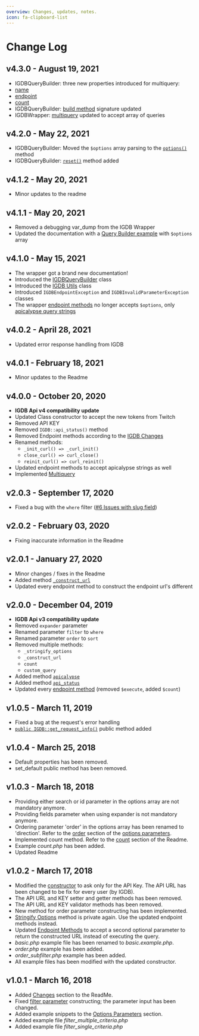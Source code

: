 ```yaml
---
overview: Changes, updates, notes.
icon: fa-clipboard-list
---
```


# Change Log

## v4.3.0 - August 19, 2021
 - IGDBQueryBuilder: three new properties introduced for multiquery:
  - [name](#name)
  - [endpoint](#endpoint)
  - [count](#count)
 - IGDBQueryBuilder: [build method](#building-the-query) signature updated
 - IGDBWrapper: [multiquery](#multiquery) updated to accept array of queries

## v4.2.0 - May 22, 2021
 - IGDBQueryBuilder: Moved the `$options` array parsing to the [`options()`](#options) method
 - IGDBQueryBuilder: [`reset()`](#reset) method added

## v4.1.2 - May 20, 2021
 - Minor updates to the readme

## v4.1.1 - May 20, 2021
 - Removed a debugging var_dump from the IGDB Wrapper
 - Updated the documentation with a [Query Builder example](#query-builder-with-options) with `$options` array

## v4.1.0 - May 15, 2021
 - The wrapper got a brand new documentation!
 - Introduced the [IGDBQueryBuilder](#igdb-query-builder) class
 - Introduced the [IGDB Utils](#igdb-utils) class
 - Introduced `IGDBEndpointException` and `IGDBInvalidParameterException` classes
 - The wrapper [endpoint methods](#endpoints) no longer accepts `$options`, only [apicalypse query strings](https://api-docs.igdb.com/#apicalypse-1)

## v4.0.2 - April 28, 2021
 - Updated error response handling from IGDB

## v4.0.1 - February 18, 2021
 - Minor updates to the Readme

## v4.0.0 - October 20, 2020
 - **IGDB Api v4 compatibility update**
 - Updated Class constructor to accept the new tokens from Twitch
 - Removed API KEY
 - Removed `IGDB::api_status()` method
 - Removed Endpoint methods according to the [IGDB Changes](https://api-docs.igdb.com/#breaking-changes)
 - Renamed methods:
   - `_init_curl() => _curl_init()`
   - `close_curl() => curl_close()`
   - `reinit_curl() => curl_reinit()`
 - Updated endpoint methods to accept apicalypse strings as well
 - Implemented [Multiquery](#multiquery)

## v2.0.3 - September 17, 2020
 - Fixed a bug with the `where` filter ([#6 Issues with slug field](https://github.com/enisz/igdb/issues/6))

## v2.0.2 - February 03, 2020
 - Fixing inaccurate information in the Readme

## v2.0.1 - January 27, 2020
 - Minor changes / fixes in the Readme
 - Added method [`_construct_url`](#constructing-urls)
 - Updated every endpoint method to construct the endpoint url's different

## v2.0.0 - December 04, 2019
 - **IGDB Api v3 compatibility update**
 - Removed `expander` parameter
 - Renamed parameter `filter` to `where`
 - Renamed parameter `order` to `sort`
 - Removed multiple methods:
    - `_stringify_options`
    - `_construct_url`
    - `count`
    - `custom_query`
 - Added method [`apicalypse`](#convert-options-to-apicalypse-query-string)
 - Added method [`api_status`](#get-the-status-of-your-api-key)
 - Updated every [endpoint method](#endpoints) (removed `$execute`, added `$count`)

## v1.0.5 - March 11, 2019
 - Fixed a bug at the request's error handling
 - [``public IGDB::get_request_info()``](#get-request-information) public method added

## v1.0.4 - March 25, 2018
 - Default properties has been removed.
 - set\_default public method has been removed.

## v1.0.3 - March 18, 2018
 - Providing either search or id parameter in the options array are not mandatory anymore.
 - Providing fields parameter when using expander is not mandatory anymore.
 - Ordering parameter 'order' in the options array has been renamed to 'direction'. Refer to the [order](#order) section of the [options parameters](#options-parameters).
 - Implemented count method. Refer to the [count](#count) section of the Readme.
 - Example _count.php_ has been added.
 - Updated Readme

## v1.0.2 - March 17, 2018
 - Modified the [constructor](#initializing-class) to ask only for the API Key. The API URL has been changed to be fix for every user (by IGDB).
 - The API URL and KEY setter and getter methods has been removed.
 - The API URL and KEY validator methods has been removed.
 - New method for order parameter constructing has been implemented.
 - [Stringify Options](#stringify-options) method is private again. Use the updated endpoint methods instead.
 - Updated [Endpoint Methods](#endpoints) to accept a second optional parameter to return the constructed URL instead of executing the query.
 - _basic.php_ example file has been renamed to _basic.example.php_.
 - _order.php_ example has been added.
 - _order_subfilter.php_ example has been added.
 - All example files has been modified with the updated constructor.

## v1.0.1 - March 16, 2018
 - Added [Changes](#changes) section to the ReadMe.
 - Fixed [filter parameter](#filters) constructing; the parameter input has been changed.
 - Added example snippets to the [Options Parameters](#options-parameters) section.
 - Added example file _filter_multiple_criteria.php_
 - Added example file _filter_single_criteria.php_